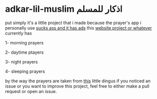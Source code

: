# adkar-lil-muslim اذكار للمسلم
put simply it's a little project that i made because the prayer's app i personally use [sucks ass and it has ads](https://play.google.com/store/apps/details?id=ammanify.apps.auto_athkar)
this [website project or whatever](https://furhadthenerd.github.io/adkar-lil-muslim/) currently has

1- morning prayers

2- daytime ptayers

3- night prayers

4- sleeping prayers

by the way the prayers are taken from [this](https://play.google.com/store/apps/details?id=ammanify.apps.auto_athkar) little dingus
if you noticed an issue or you want to improve this project, feel free to either make a pull request or open an issue.
